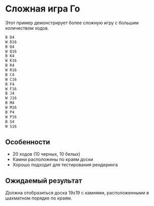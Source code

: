 # Сложная игра Го

Этот пример демонстрирует более сложную игру с большим количеством ходов.

```go
B D4
W D16
B Q4
W Q16
B K4
W K16
B R4
W R16
B C4
W C16
B F4
W F16
B J4
W J16
B M4
W M16
B P4
W P16
B S4
W S16
```

## Особенности

- 20 ходов (10 черных, 10 белых)
- Камни расположены по краям доски
- Хорошо подходит для тестирования рендеринга

## Ожидаемый результат

Должна отобразиться доска 19x19 с камнями, расположенными в шахматном порядке по краям.


